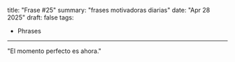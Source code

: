 title: "Frase #25"
summary: "frases motivadoras diarias"
date: "Apr 28 2025"
draft: false
tags:
- Phrases
---

"El momento perfecto es ahora."
